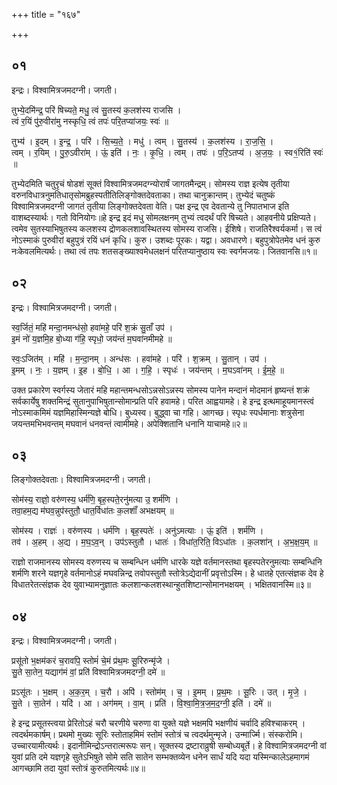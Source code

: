 +++
title = "१६७"

+++


## ०१
इन्द्रः। विश्वामित्रजमदग्नी। जगती।

तुभ्ये॒दमि॑न्द्र॒ परि॑ षिच्यते॒ मधु॒ त्वं सु॒तस्य॑ क॒लश॑स्य राजसि ।  
त्वं र॒यिं पु॑रु॒वीरा॑मु नस्कृधि॒ त्वं तपः॑ परि॒तप्या॑जयः॒ स्वः॑ ॥

तुभ्य॑ । इ॒दम् । इ॒न्द्र॒ । परि॑ । सि॒च्य॒ते॒ । मधु॑ । त्वम् । सु॒तस्य॑ । क॒लश॑स्य । रा॒ज॒सि॒ ।  
त्वम् । र॒यिम् । पु॒रु॒ऽवीरा॑म् । ऊं॒ इति॑ । नः॒ । कृ॒धि॒ । त्वम् । तपः॑ । प॒रि॒ऽतप्य॑ । अ॒ज॒यः॒ । स्व१॒॑रिति॑ स्वः॑ ॥

तुभ्येदमिति चतुरृचं षोडशं सूक्तं विश्वामित्रजमदग्न्योरार्षं जागतमैन्द्रम्। सोमस्य राज्ञ इत्येष तृतीया वरुनविधात्रनुमतिधातृसोमब्रुहस्पतीतिलिङ्गोक्तदेवताका। तथा चानुक्रान्तम्। तुभ्येदं चतुष्कं विश्वामित्रजमदग्नी जागतं तृतीया लिङ्गोक्तदेवता वेति। पक्ष इन्द्र एव देवतान्ये तु निपातभाज इति वाशब्दस्यार्थः। गतो विनियोगः॥हे इन्द्र इदं मधु सोमलक्षनम् तुभ्यं त्वदर्थं परि षिच्यते। आहवनीये प्रक्षिप्यते। त्वमेव सुतस्याभिषुतस्य कलशस्य द्रोणकलशावस्थितस्य सोमस्य राजसि। ईशिषे। राजतिरैश्वर्यकर्मा। स त्वं नोऽस्माकं पुरुवीरां बहुपुत्रं रयिं धनं कृधि। कुरु। उशब्दः पूरकः। यद्वा। अवधारणे। बहुपुत्रोपेतमेव धनं कुरु नःकेवलमित्यर्थः। तथा त्वं तपः शतसङ्ख्याश्वमेधलक्षनं परितप्यानुष्ठाय स्वः स्वर्गमजयः। जितवानसि॥१॥

## ०२
इन्द्रः। विश्वामित्रजमदग्नी। जगती।

स्व॒र्जितं॒ महि॑ मन्दा॒नमन्ध॑सो॒ हवा॑महे॒ परि॑ श॒क्रं सु॒ताँ उप॑ ।  
इ॒मं नो॑ य॒ज्ञमि॒ह बो॒ध्या ग॑हि॒ स्पृधो॒ जय॑न्तं म॒घवा॑नमीमहे ॥

स्वः॒ऽजित॑म् । महि॑ । म॒न्दा॒नम् । अन्ध॑सः । हवा॑महे । परि॑ । श॒क्रम् । सु॒तान् । उप॑ ।  
इ॒मम् । नः॒ । य॒ज्ञम् । इ॒ह । बो॒धि॒ । आ । ग॒हि॒ । स्पृधः॑ । जय॑न्तम् । म॒घऽवा॑नम् । ई॒म॒हे॒ ॥

उक्त प्रकारेण स्वर्गस्य जेतारं महि महान्तमन्धसोऽन्नसोऽन्नस्य सोमस्य पानेन मन्दानं मोदमानं हृष्यन्तं शक्रं सर्वकार्येषु शक्तमिन्द्रं सुतानुपाभिषुतान्सोमान्प्रति परि हवामहे। परित आह्वयामहे। हे इन्द्र इत्थमाहूयमानस्त्वं नोऽस्माकमिमं यज्ञमिहास्मिन्यज्ञे बोधि। बुध्यस्व। बुद्ध्वा चा गहि। आगच्छ। स्पृधः स्पर्धमानाः शत्रुसेना जयन्तमभिभवन्तम् मघवानं धनवन्तं त्वामीमहे। अपेक्शितानि धनानि याचामहे॥२॥

## ०३
लिङ्गोक्तदेवताः। विश्वामित्रजमदग्नी। जगती।

सोम॑स्य॒ राज्ञो॒ वरु॑णस्य॒ धर्म॑णि॒ बृह॒स्पते॒रनु॑मत्या उ॒ शर्म॑णि ।  
तवा॒हम॒द्य म॑घव॒न्नुप॑स्तुतौ॒ धात॒र्विधा॑तः क॒लशाँ॑ अभक्षयम् ॥

सोम॑स्य । राज्ञः॑ । वरु॑णस्य । धर्म॑णि । बृह॒स्पतेः॑ । अनु॑ऽमत्याः । ऊं॒ इति॑ । शर्म॑णि ।  
तव॑ । अ॒हम् । अ॒द्य । म॒घ॒ऽव॒न् । उप॑ऽस्तुतौ । धातः॑ । विधा॑त॒रिति॒ विऽधा॑तः । क॒लशा॑न् । अ॒भ॒क्ष॒य॒म् ॥

राज्ञो राजमानस्य सोमस्य वरुणस्य च सम्बन्धिन धर्मणि धारके यज्ञे वर्तमानस्तथा बृहस्पतेरनुमत्याः सम्बन्धिनि शर्मणि शरने यज्ञगृहे वर्तमानोऽहं मघवन्निन्द्र तवोपस्तुतौ स्तोत्रेऽद्येदानीं प्रवृत्तोऽस्मि। हे धातहे एतत्संज्ञक देव हे विधातरेतत्संज्ञक देव युवाभ्यामनुज्ञातः कलशान्कलशस्थान्हुतशिष्टान्सोमानभक्षयम् । भक्षितवानस्मि॥३॥

## ०४
इन्द्रः। विश्वामित्रजमदग्नी। जगती।

प्रसू॑तो भ॒क्षम॑करं च॒रावपि॒ स्तोमं॑ चे॒मं प्र॑थ॒मः सू॒रिरुन्मृ॑जे ।  
सु॒ते सा॒तेन॒ यद्याग॑मं वां॒ प्रति॑ विश्वामित्रजमदग्नी॒ दमे॑ ॥

प्रऽसू॑तः । भ॒क्षम् । अ॒क॒र॒म् । च॒रौ । अपि॑ । स्तोम॑म् । च॒ । इ॒मम् । प्र॒थ॒मः । सू॒रिः । उत् । मृ॒जे॒ ।  
सु॒ते । सा॒तेन॑ । यदि॑ । आ । अग॑मम् । वा॒म् । प्रति॑ । वि॒श्वा॒मि॒त्र॒ज॒म॒द॒ग्नी॒ इति॑ । दमे॑ ॥

हे इन्द्र प्रसूतस्त्वया प्रेरितोऽहं चरौ चरणीये चरुणा वा युक्ते यज्ञे भक्षमपि भक्षणीयं चर्वादि हविश्चाकरम् । त्वदर्थमकार्षम्। प्रथमो मुख्यः सूरिः स्तोताहमिमं स्तोमं स्तोत्रं च त्वदर्थमुन्मृजे। उन्मार्ज्मि। संस्करोमि। उच्चारयामीत्यर्थः। इदानीमिन्द्रोऽन्तरात्मरूपः सन्। सूक्तस्य द्रष्टाराव्रुषी सम्बोध्यबूर्ते। हे विश्वामित्रजमदग्नी वां युवां प्रति दमे यज्ञगृहे सुतेऽभिषुते सोमे सति सातेन सम्भक्तव्येन धनेन सार्धं यदि यदा यस्मिन्कालेऽहमागमं आगच्छामि तदा युवां स्तोत्रं कुरुतमित्यर्थः॥४॥